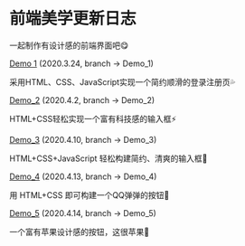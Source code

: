 # 前端美学更新日志
一起制作有设计感的前端界面吧😋

[Demo 1](https://github.com/Unicorn-NightFury/Front-end-aesthetics/tree/Demo_1)  (2020.3.24, branch -> Demo_1)

采用HTML、CSS、JavaScript实现一个简约顺滑的登录注册页💦



[Demo_2](https://github.com/Unicorn-NightFury/Front-end-aesthetics/tree/Demo_2) (2020.4.2, branch -> Demo_2)

HTML+CSS轻松实现一个富有科技感的输入框⚡



[Demo_3](https://github.com/Unicorn-NightFury/Front-end-aesthetics/tree/Demo_3) (2020.4.10, branch -> Demo_3)

HTML+CSS+JavaScript 轻松构建简约、清爽的输入框🍉



[Demo_4](https://github.com/Unicorn-NightFury/Front-end-aesthetics/tree/Demo_4) (2020.4.13, branch -> Demo_4)

用 HTML+CSS 即可构建一个QQ弹弹的按钮🧊



[Demo_5](https://github.com/Unicorn-NightFury/Front-end-aesthetics/tree/Demo_5) (2020.4.14, branch -> Demo_5)

一个富有苹果设计感的按钮，这很苹果🍎

